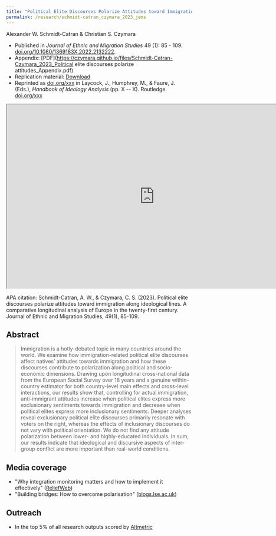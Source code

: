 ```yaml
---
title: "Political Elite Discourses Polarize Attitudes toward Immigration Along Ideological Lines. A comparative longitudinal analysis of Europe in the 21st century"
permalink: /research/schmidt-catran_czymara_2023_jems
---
```

Alexander W. Schmidt-Catran & Christian S. Czymara

- Published in *Journal of Ethnic and Migration Studies* 49 (1): 85 - 109. [doi.org/10.1080/1369183X.2022.2132222](https://doi.org/10.1080/1369183X.2022.2132222).
- Appendix: [PDF](https://czymara.github.io/files/Schmidt-Catran-Czymara_2023_Political elite discourses polarize attitudes_Appendix.pdf)
- Replication material: [Download](http://www.schmidt-catran.de/Polarization/SchmidtCatranAndCzymara_JEMS_DiscourseAndPolarization_ReplicationPackage.zip)
- Reprinted as [doi.org/xxx](https://doi.org/xxx) in Laycock, J., Humphrey, M., & Faure, J. (Eds.), *Handbook of Ideology Analysis* (pp. X -- X). Routledge. [doi.org/xxx](https://doi.org/xxx)

<iframe src="https://czymara.github.io/files/Schmidt-Catran-Czymara_2023_Political elite discourses polarize attitudes.pdf" width="800" height="500"></iframe>

APA citation: Schmidt-Catran, A. W., & Czymara, C. S. (2023). Political elite discourses polarize attitudes toward immigration along ideological lines. A comparative longitudinal analysis of Europe in the twenty-first century. Journal of Ethnic and Migration Studies, 49(1), 85-109.

Abstract
------
> Immigration is a hotly-debated topic in many countries around the world. We examine how immigration-related political elite discourses affect natives’ attitudes towards immigration and how these discourses contribute to polarization along political and socio-economic dimensions. Drawing upon longitudinal cross-national data from the European Social Survey over 18 years and a genuine within-country estimator for both country-level main effects and cross-level interactions, our results show that, controlling for actual immigration, anti-immigrant attitudes increase when political elites express more exclusionary sentiments towards immigration and decrease when political elites express more inclusionary sentiments. Deeper analyses reveal exclusionary political elite discourses primarily resonate with voters on the right, whereas the effects of inclusionary discourses do not vary with political orientation. We do not find any attitude polarization between lower- and highly-educated individuals. In sum, our results indicate that ideological and discursive aspects of inter-group conflict are more important than real-world conditions.

Media coverage
------
- "Why integration monitoring matters and how to implement it effectively" ([ReliefWeb](https://reliefweb.int/report/world/why-integration-monitoring-matters-and-how-implement-it-effectively))
- "Building bridges: How to overcome polarisation" ([blogs.lse.ac.uk](https://blogs.lse.ac.uk/psychologylse/2023/06/08/building-bridges-how-to-overcome-polarisation/))

Outreach
------
- In the top 5% of all research outputs scored by [Altmetric](https://routledge.altmetric.com/details/137663901)


